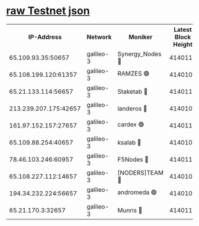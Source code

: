 [raw Testnet json](https://rpc-check.androt.stavr.tech/androt/rpcandrot_result.json)
=

<table><tr><th>IP-Address</th><th>Network</th><th>Moniker</th><th>Latest Block Height</th><th>Earliest Block Height</th><th>Catching Up</th><th>Tx Index</th><th>Voting Power</th><th>Scan Time</th></tr><tr><td>65.109.93.35:50657</td><td>galileo-3</td><td>Synergy_Nodes 🔴</td><td>4140112</td><td>0</td><td>False</td><td>on</td><td>960600</td><td>2023-12-08T11:00:06.964001416UTC</td></tr><tr><td>65.108.199.120:61357</td><td>galileo-3</td><td>RAMZES 🟢</td><td>4140109</td><td>1</td><td>False</td><td>on</td><td>0</td><td>2023-12-08T10:59:51.837149882UTC</td></tr><tr><td>65.21.133.114:56657</td><td>galileo-3</td><td>Staketab 🔴</td><td>4140112</td><td>90001</td><td>False</td><td>on</td><td>2</td><td>2023-12-08T11:00:07.983815882UTC</td></tr><tr><td>213.239.207.175:42657</td><td>galileo-3</td><td>landeros 🔴</td><td>4140108</td><td>2642001</td><td>False</td><td>on</td><td>72</td><td>2023-12-08T10:59:41.772809473UTC</td></tr><tr><td>161.97.152.157:27657</td><td>galileo-3</td><td>cardex 🟢</td><td>4140112</td><td>2945323</td><td>False</td><td>on</td><td>0</td><td>2023-12-08T11:00:07.597323599UTC</td></tr><tr><td>65.109.88.254:40657</td><td>galileo-3</td><td>ksalab 🔴</td><td>4140109</td><td>3000356</td><td>False</td><td>on</td><td>31927</td><td>2023-12-08T10:59:47.390063677UTC</td></tr><tr><td>78.46.103.246:60957</td><td>galileo-3</td><td>F5Nodes 🔴</td><td>4140112</td><td>3057001</td><td>False</td><td>off</td><td>24</td><td>2023-12-08T11:00:07.250111454UTC</td></tr><tr><td>65.108.227.112:14657</td><td>galileo-3</td><td>[NODERS]TEAM 🔴</td><td>4140108</td><td>3176323</td><td>False</td><td>on</td><td>959618</td><td>2023-12-08T10:59:42.172867021UTC</td></tr><tr><td>194.34.232.224:56657</td><td>galileo-3</td><td>andromeda 🟢</td><td>4140109</td><td>4040109</td><td>False</td><td>off</td><td>0</td><td>2023-12-08T10:59:46.963117056UTC</td></tr><tr><td>65.21.170.3:32657</td><td>galileo-3</td><td>Munris 🔴</td><td>4140110</td><td>4040110</td><td>False</td><td>off</td><td>414</td><td>2023-12-08T10:59:56.400068249UTC</td></tr></table>
